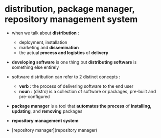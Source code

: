 # distribution, package manager, repository management system
- when we talk about __distribution__ : 
    - deployment, installation
    - marketing and __dissemination__
    - the actual __process and logistics__ of __delivery__

- __developing software__ is one thing but __distributing software__ is something else entirely
- software distribution can refer to 2 distinct concepts :
    - __verb__ : the process of delivering software to the end user
    - __noun__ : (distro) is a collection of software or packages, pre-built and pre-configured


- __package manager__ is a tool that __automates the process__ of __installing, updating__, and __removing__ packages
- __repository management system__
- [repository manager](repository manager)
